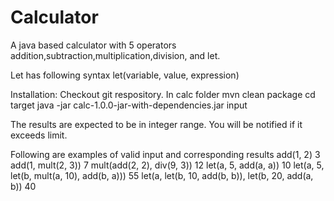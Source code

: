 # Calculator
A java based calculator with 5 operators addition,subtraction,multiplication,division, and let.

Let has following syntax let(variable, value, expression)


Installation:
Checkout git respository.
In calc folder
mvn clean package
cd target
java -jar calc-1.0.0-jar-with-dependencies.jar input


The results are expected to be in integer range. You will be notified if it exceeds limit.


Following are examples of valid input and corresponding results
add(1, 2)	                                                                          3
add(1, mult(2, 3))	                                                                7
mult(add(2, 2), div(9, 3))	                                                        12
let(a, 5, add(a, a))	                                                              10
let(a, 5, let(b, mult(a, 10), add(b, a)))	                                          55
let(a, let(b, 10, add(b, b)), let(b, 20, add(a, b))	                                40
